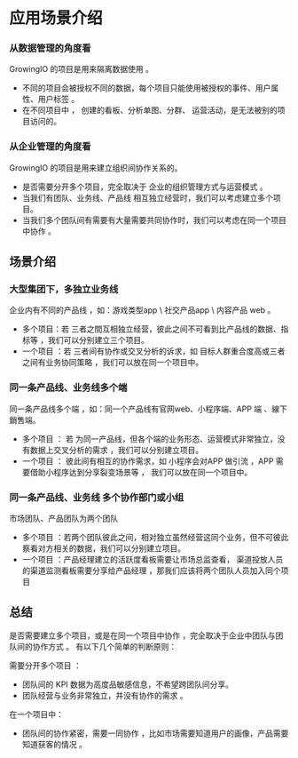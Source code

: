 # 应用场景介绍

### 从数据管理的角度看

GrowingIO 的项目是用来隔离数据使用 。

* 不同的项目会被授权不同的数据，每个项目只能使用被授权的事件、用户属性、用户标签 。
* 在不同项目中 ， 创建的看板、分析单图、分群、 运营活动，是无法被别的项目访问的。 

#### 

### 从企业管理的角度看

GrowingIO 的项目是用来建立组织间协作关系的。 

* 是否需要分开多个项目，完全取决于 企业的组织管理方式与运营模式 。
* ‌当我们有团队、业务线、产品线 相互独立经营时，我们可以考虑建立多个项目。
* 当我们多个团队间有需要有大量需要共同协作时，我们可以考虑在同一个项目中协作 。 



## 场景介绍 

### 大型集团下，多独立业务线

企业内有不同的产品线 ，如：游戏类型app  \  社交产品app  \  内容产品 web 。

* 多个项目：若 三者之間互相独立经营，彼此之间不可看到比产品线的数据、指标等 ，我们可以分别建立三个项目。
* 一个项目 ：若 三者间有协作或交叉分析的诉求，如 目标人群重合度高或三者之间有业务协同策略 ，我们可以放在同一个项目中。

### 

### 同一条产品线、业务线多个端

同一条产品线多个端 ，如：同一个产品线有官网web、小程序端、APP 端 、線下銷售端。

* 多个项目 ： 若 为同一产品线，但各个端的业务形态、运营模式非常独立，没有数据上交叉分析的需求 ，我们可以分别建立项目。
* 一个项目 ： 彼此间有相互的协作需求，如 小程序会对APP 做引流 ，APP 需要借助小程序达到分享裂变场景等  ， 我们可以放在同一个项目中。

### 

### 同一条产品线、业务线 多个协作部门或小组

市场团队、产品团队为两个团队

* 多个项目 ：若两个团队彼此之间，相对独立虽然经营这同个业务，但不可彼此察看对方相关的数据，我们可以分别建立项目。
* 一个项目 ：产品经理建立的活跃度看板需要让市场总监查看， 渠道投放人员的渠道监测看板需要分享给产品经理 ，那我们应该将两个团队人员加入同个项目



## 总结

是否需要建立多个项目，或是在同一个项目中协作 ，完全取决于企业中团队与团队间的协作方式 。 有以下几个简单的判断原则：  
  
需要分开多个项目 ：

* 团队间的 KPI  数据为高度品敏感信息，不希望跨团队间分享。
* 团队经营与业务非常独立，并没有协作的需求 。

在一个项目中：

* 团队间的协作紧密，需要一同协作 ，比如市场需要知道用户的画像，产品需要知道获客的情况 。 

